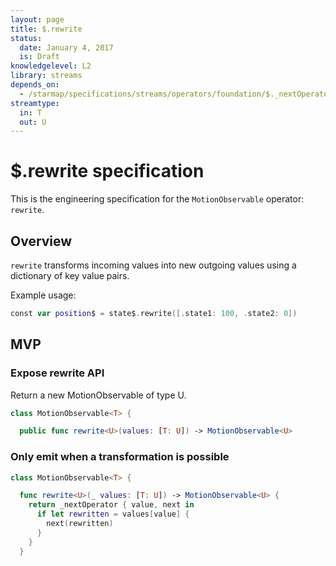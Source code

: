 ```yaml
---
layout: page
title: $.rewrite
status:
  date: January 4, 2017
  is: Draft
knowledgelevel: L2
library: streams
depends_on:
  - /starmap/specifications/streams/operators/foundation/$._nextOperator
streamtype:
  in: T
  out: U
---
```


# $.rewrite specification

This is the engineering specification for the `MotionObservable` operator: `rewrite`.

## Overview

`rewrite` transforms incoming values into new outgoing values using a dictionary of key value pairs.

Example usage:

```swift
const var position$ = state$.rewrite([.state1: 100, .state2: 0])
```

## MVP

### Expose rewrite API

Return a new MotionObservable of type U.

```swift
class MotionObservable<T> {

  public func rewrite<U>(values: [T: U]) -> MotionObservable<U>
```

### Only emit when a transformation is possible

```swift
class MotionObservable<T> {

  func rewrite<U>(_ values: [T: U]) -> MotionObservable<U> {
    return _nextOperator { value, next in
      if let rewritten = values[value] {
        next(rewritten)
      }
    }
  }
```
